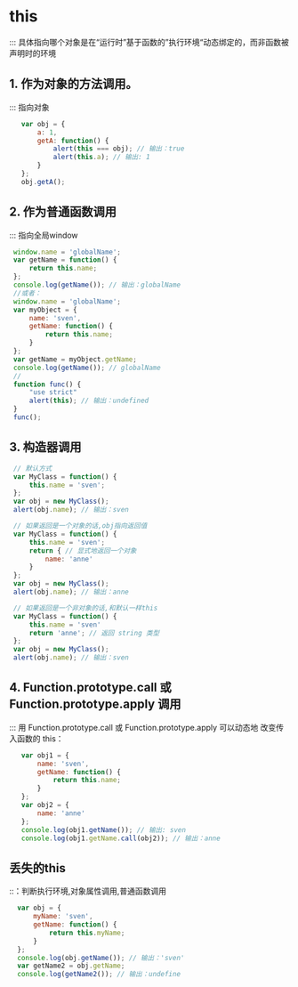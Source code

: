 # this

::: 具体指向哪个对象是在“运行时”基于函数的”执行环境“动态绑定的，而非函数被声明时的环境

## 1. 作为对象的方法调用。

::: 指向对象

```javascript
   var obj = {
       a: 1,
       getA: function() {
           alert(this === obj); // 输出：true 
           alert(this.a); // 输出: 1 
       }
   };
   obj.getA();
```

## 2. 作为普通函数调用

::: 指向全局window

```javascript
 window.name = 'globalName';
 var getName = function() {
     return this.name;
 };
 console.log(getName()); // 输出：globalName 
 //或者：
 window.name = 'globalName';
 var myObject = {
     name: 'sven',
     getName: function() {
         return this.name;
     }
 };
 var getName = myObject.getName;
 console.log(getName()); // globalName
 // 
 function func() {
     "use strict"
     alert(this); // 输出：undefined 
 }
 func();
```

## 3. 构造器调用

```javascript
 // 默认方式
 var MyClass = function() {
     this.name = 'sven';
 };
 var obj = new MyClass();
 alert(obj.name); // 输出：sven

 // 如果返回是一个对象的话,obj指向返回值
 var MyClass = function() {
     this.name = 'sven';
     return { // 显式地返回一个对象
         name: 'anne'
     }
 };
 var obj = new MyClass();
 alert(obj.name); // 输出：anne

 // 如果返回是一个非对象的话,和默认一样this
 var MyClass = function() {
     this.name = 'sven'
     return 'anne'; // 返回 string 类型
 };
 var obj = new MyClass();
 alert(obj.name); // 输出：sven 
```

## 4. Function.prototype.call 或 Function.prototype.apply 调用

::: 用 Function.prototype.call 或 Function.prototype.apply 可以动态地
改变传入函数的 this：

```javascript
   var obj1 = {
       name: 'sven',
       getName: function() {
           return this.name;
       }
   };
   var obj2 = {
       name: 'anne'
   };
   console.log(obj1.getName()); // 输出: sven 
   console.log(obj1.getName.call(obj2)); // 输出：anne 
```

## 丢失的this

::：判断执行环境,对象属性调用,普通函数调用
```javascript
  var obj = {
      myName: 'sven',
      getName: function() {
          return this.myName;
      }
  };
  console.log(obj.getName()); // 输出：'sven' 
  var getName2 = obj.getName;
  console.log(getName2()); // 输出：undefine
```
